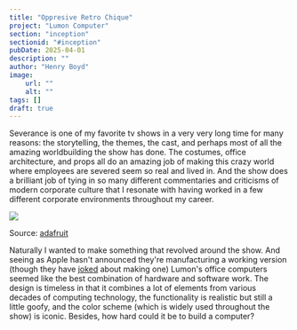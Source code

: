 ```yaml
---
title: "Oppresive Retro Chique"
project: "Lumon Computer"
section: "inception"
sectionid: "#inception"
pubDate: 2025-04-01
description: ""
author: "Henry Boyd"
image:
    url: ""
    alt: ""
tags: []
draft: true
---
```


 <p>
    Severance is one of my favorite tv shows in a very very long time for many reasons: the storytelling, the themes, the cast, and perhaps most of all the amazing worldbuilding the show has done. The costumes, office architecture, and props all do an amazing job of making this crazy world where employees are severed seem so real and lived in. And the show does a brilliant job of tying in so many different commentaries and criticisms of modern corporate culture that I resonate with having worked in a few different corporate environments throughout my career.
 </p>

<div>
 <img src="https://cdn-blog.adafruit.com/uploads/2022/03/FNsd-0_VQAQmWJl-2048x1332.jpeg">
 <p class="img-caption">Source: <a href="https://blog.adafruit.com/2022/03/28/severance-prop-terminals-appletv-severance/">adafruit</a></p>
</div>

  <p>
    Naturally I wanted to make something that revolved around the show. And seeing as Apple hasn't announced they're manufacturing a working version (though they have <a href="https://www.designboom.com/technology/lumon-terminal-pro-computer-tv-series-severance-apple-website-03-27-2025/">joked</a> about making one) Lumon's office computers seemed like the best combination of hardware and software work. The design is timeless in that it combines a lot of elements from various decades of computing technology, the functionality is realistic but still a little goofy, and the color scheme (which is widely used throughout the show) is iconic. Besides, how hard could it be to build a computer?
 </p>
